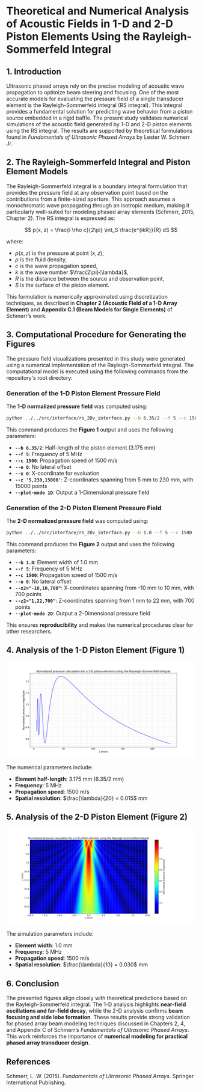# **Theoretical and Numerical Analysis of Acoustic Fields in 1-D and 2-D Piston Elements Using the Rayleigh-Sommerfeld Integral**

## 1. Introduction

Ultrasonic phased arrays rely on the precise modeling of acoustic wave propagation to optimize beam steering and focusing. One of the most accurate models for evaluating the pressure field of a single transducer element is the Rayleigh-Sommerfeld integral (RS integral). This integral provides a fundamental solution for predicting wave behavior from a piston source embedded in a rigid baffle. The present study validates numerical simulations of the acoustic field generated by 1-D and 2-D piston elements using the RS integral. The results are supported by theoretical formulations found in *Fundamentals of Ultrasonic Phased Arrays* by Lester W. Schmerr Jr.

## 2. The Rayleigh-Sommerfeld Integral and Piston Element Models

The Rayleigh-Sommerfeld integral is a boundary integral formulation that provides the pressure field at any observation point based on the contributions from a finite-sized aperture. This approach assumes a monochromatic wave propagating through an isotropic medium, making it particularly well-suited for modeling phased array elements (Schmerr, 2015, Chapter 2). The RS integral is expressed as:

$$
    p(x, z) = \frac{i \rho c}{2\pi} \int_S \frac{e^{ikR}}{R} dS
$$

where:

- $p(x, z)$ is the pressure at point $(x, z)$,
- $\rho$ is the fluid density,
- $c$ is the wave propagation speed,
- $k$ is the wave number $\frac{2\pi}{\lambda}$,
- $R$ is the distance between the source and observation point,
- $S$ is the surface of the piston element.

This formulation is numerically approximated using discretization techniques, as described in **Chapter 2 (Acoustic Field of a 1-D Array Element)** and **Appendix C.1 (Beam Models for Single Elements)** of Schmerr’s work.

## 3. Computational Procedure for Generating the Figures

The pressure field visualizations presented in this study were generated using a numerical implementation of the Rayleigh-Sommerfeld integral. The computational model is executed using the following commands from the repository's root directory:

### **Generation of the 1-D Piston Element Pressure Field**

The **1-D normalized pressure field** was computed using:

```sh
python ../../src/interface/rs_2Dv_interface.py --b 6.35/2 --f 5 --c 1500 --e 0 --x 0 --z '5,230,15000' --plot-mode 1D
```

This command produces the **Figure 1** output and uses the following parameters:

- **`--b 6.35/2`**: Half-length of the piston element (3.175 mm)
- **`--f 5`**: Frequency of 5 MHz
- **`--c 1500`**: Propagation speed of 1500 m/s
- **`--e 0`**: No lateral offset
- **`--x 0`**: X-coordinate for evaluation
- **`--z '5,230,15000'`**: Z-coordinates spanning from 5 mm to 230 mm, with 15000 points
- **`--plot-mode 1D`**: Output a 1-Dimensional pressure field

### **Generation of the 2-D Piston Element Pressure Field**

The **2-D normalized pressure field** was computed using:

```sh
python ../../src/interface/rs_2Dv_interface.py --b 1.0 --f 5 --c 1500 --e 0 --x2="-10,10,700" --z2="1,22,700" --plot-mode 2D
```

This command produces the **Figure 2** output and uses the following parameters:

- **`--b 1.0`**: Element width of 1.0 mm
- **`--f 5`**: Frequency of 5 MHz
- **`--c 1500`**: Propagation speed of 1500 m/s
- **`--e 0`**: No lateral offset
- **`--x2="-10,10,700"`**: X-coordinates spanning from -10 mm to 10 mm, with 700 points
- **`--z2="1,22,700"`**: Z-coordinates spanning from 1 mm to 22 mm, with 700 points
- **`--plot-mode 2D`**: Output a 2-Dimensional pressure field

This ensures **reproducibility** and makes the numerical procedures clear for other researchers.

## 4. Analysis of the 1-D Piston Element (Figure 1)

![Figure 1: Normalized pressure calculation for a 1-D piston element using the Rayleigh-Sommerfeld Integral](../../examples/figures/Rayleigh-Sommerfeld_Integral_1-D_piston.png)

The numerical parameters include:

- **Element half-length**: 3.175 mm (6.35/2 mm)
- **Frequency**: 5 MHz
- **Propagation speed**: 1500 m/s
- **Spatial resolution**: $\frac{\lambda}{20} = 0.015$ mm

## 5. Analysis of the 2-D Piston Element (Figure 2)

![Figure 2: Normalized pressure calculation for a 2-D piston element using the Rayleigh-Sommerfeld Integral](../../examples/figures/Rayleigh-Sommerfeld_Integral_2-D_piston.png)

The simulation parameters include:

- **Element width**: 1.0 mm
- **Frequency**: 5 MHz
- **Propagation speed**: 1500 m/s
- **Spatial resolution**: $\frac{\lambda}{10} = 0.030$ mm

## 6. Conclusion

The presented figures align closely with theoretical predictions based on the Rayleigh-Sommerfeld integral. The 1-D analysis highlights **near-field oscillations and far-field decay**, while the 2-D analysis confirms **beam focusing and side lobe formation**. These results provide strong validation for phased array beam modeling techniques discussed in Chapters 2, 4, and Appendix C of Schmerr’s *Fundamentals of Ultrasonic Phased Arrays*. This work reinforces the importance of **numerical modeling for practical phased array transducer design**.

## References

Schmerr, L. W. (2015). *Fundamentals of Ultrasonic Phased Arrays*. Springer International Publishing.
